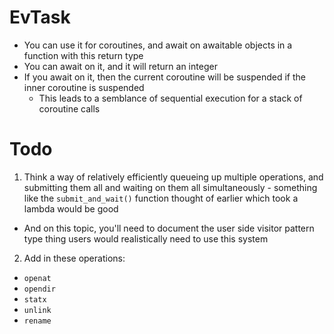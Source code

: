 # EvTask
- You can use it for coroutines, and await on awaitable objects in a function with this return type
- You can await on it, and it will return an integer
- If you await on it, then the current coroutine will be suspended if the inner coroutine is suspended
  - This leads to a semblance of sequential execution for a stack of coroutine calls

# Todo
1. Think a way of relatively efficiently queueing up multiple operations, and submitting them all and waiting on them all simultaneously - something like the `submit_and_wait()` function thought of earlier which took a lambda would be good
  - And on this topic, you'll need to document the user side visitor pattern type thing users would realistically need to use this system
2. Add in these operations:
  - `openat`
  - `opendir`
  - `statx`
  - `unlink`
  - `rename`
